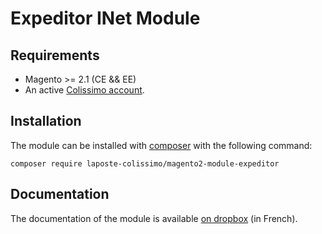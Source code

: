 Expeditor INet Module
===========================

Requirements
------------

* Magento >= 2.1 (CE && EE)
* An active [Colissimo account](https://www.colissimo.entreprise.laposte.fr).

Installation
------------

The module can be installed with [composer](https://getcomposer.org/) with the following command:

```
composer require laposte-colissimo/magento2-module-expeditor
```

Documentation
-------------

The documentation of the module is available [on dropbox](https://www.dropbox.com/sh/1lin5m38dpkhmvl/AADb7tQ6Vv-ysdk20f6gIapGa?dl=0) (in French).
